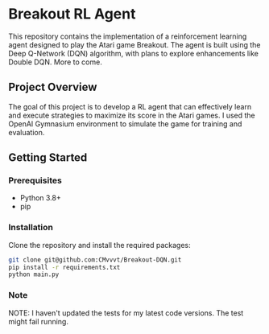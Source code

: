 # Breakout RL Agent

This repository contains the implementation of a reinforcement learning agent designed to play the Atari game Breakout. The agent is built using the Deep Q-Network (DQN) algorithm, with plans to explore enhancements like Double DQN. More to come.

## Project Overview

The goal of this project is to develop a RL agent that can effectively learn and execute strategies to maximize its score in the Atari games. I used the OpenAI Gymnasium environment to simulate the game for training and evaluation.

## Getting Started

### Prerequisites

- Python 3.8+
- pip

### Installation

Clone the repository and install the required packages:

```bash
git clone git@github.com:CMvvvt/Breakout-DQN.git
pip install -r requirements.txt
python main.py
```

### Note

NOTE: I haven't updated the tests for my latest code versions.
The test might fail running.
